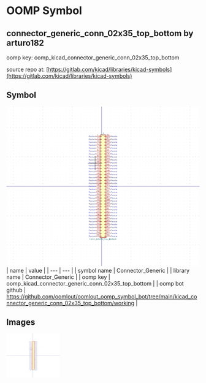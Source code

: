 # OOMP Symbol  
## connector_generic_conn_02x35_top_bottom  by arturo182  
  
oomp key: oomp_kicad_connector_generic_conn_02x35_top_bottom  
  
source repo at: [https://gitlab.com/kicad/libraries/kicad-symbols](https://gitlab.com/kicad/libraries/kicad-symbols)  
## Symbol  
  
[![working.png](working_600.png)](working.png)  
| name | value | 
| --- | --- | 
| symbol name | Connector_Generic | 
| library name | Connector_Generic | 
| oomp key | oomp_kicad_connector_generic_conn_02x35_top_bottom | 
| oomp bot github | https://github.com/oomlout/oomlout_oomp_symbol_bot/tree/main/kicad_connector_generic_conn_02x35_top_bottom/working | 
## Images  
  
[![working.png](working_140.png)](working.png)  
